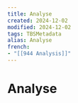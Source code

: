 ```yaml
---
title: Analyse
created: 2024-12-02
modified: 2024-12-02
tags: TBSMetadata
alias: Analyse
french:
- "[[944 Analysis]]"
---
```

# Analyse
